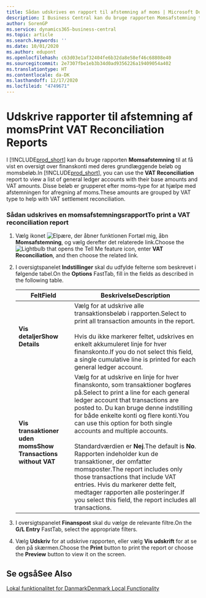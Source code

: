 ```yaml
---
title: Sådan udskrives en rapport til afstemning af moms | Microsoft Docs
description: I Business Central kan du bruge rapporten Momsafstemning til at få vist en oversigt over finanskonti med deres grundlæggende beløb og momsbeløb. Disse beløb er grupperet efter moms-type for at hjælpe med afstemningen for afregning af moms.
author: SorenGP
ms.service: dynamics365-business-central
ms.topic: article
ms.search.keywords: ''
ms.date: 10/01/2020
ms.author: edupont
ms.openlocfilehash: c63d03e1af32404fe6b32da8e58ef46c68808e40
ms.sourcegitcommit: 2e7307fbe1eb3b34d0ad9356226a19409054a402
ms.translationtype: HT
ms.contentlocale: da-DK
ms.lasthandoff: 12/17/2020
ms.locfileid: "4749671"
---
```

# <a name="print-vat-reconciliation-reports"></a><span data-ttu-id="49072-104">Udskrive rapporter til afstemning af moms</span><span class="sxs-lookup"><span data-stu-id="49072-104">Print VAT Reconciliation Reports</span></span>
<span data-ttu-id="49072-105">I [!INCLUDE[prod_short](../../includes/prod_short.md)] kan du bruge rapporten **Momsafstemning** til at få vist en oversigt over finanskonti med deres grundlæggende beløb og momsbeløb.</span><span class="sxs-lookup"><span data-stu-id="49072-105">In [!INCLUDE[prod_short](../../includes/prod_short.md)], you can use the **VAT Reconciliation** report to view a list of general ledger accounts with their base amounts and VAT amounts.</span></span> <span data-ttu-id="49072-106">Disse beløb er grupperet efter moms-type for at hjælpe med afstemningen for afregning af moms.</span><span class="sxs-lookup"><span data-stu-id="49072-106">These amounts are grouped by VAT type to help with VAT settlement reconciliation.</span></span>  

### <a name="to-print-a-vat-reconciliation-report"></a><span data-ttu-id="49072-107">Sådan udskrives en momsafstemningsrapport</span><span class="sxs-lookup"><span data-stu-id="49072-107">To print a VAT reconciliation report</span></span>  

1.  <span data-ttu-id="49072-108">Vælg ikonet ![Elpære, der åbner funktionen Fortæl mig](../../media/ui-search/search_small.png "Fortæl mig, hvad du vil foretage dig"), åbn **Momsafstemning**, og vælg derefter det relaterede link.</span><span class="sxs-lookup"><span data-stu-id="49072-108">Choose the ![Lightbulb that opens the Tell Me feature](../../media/ui-search/search_small.png "Tell me what you want to do") icon, enter **VAT Reconciliation**, and then choose the related link.</span></span>  
2.  <span data-ttu-id="49072-109">I oversigtspanelet **Indstillinger** skal du udfylde felterne som beskrevet i følgende tabel.</span><span class="sxs-lookup"><span data-stu-id="49072-109">On the **Options** FastTab, fill in the fields as described in the following table.</span></span>  

    |<span data-ttu-id="49072-110">Felt</span><span class="sxs-lookup"><span data-stu-id="49072-110">Field</span></span>|<span data-ttu-id="49072-111">Beskrivelse</span><span class="sxs-lookup"><span data-stu-id="49072-111">Description</span></span>|  
    |---------------------------------|---------------------------------------|  
    |<span data-ttu-id="49072-112">**Vis detaljer**</span><span class="sxs-lookup"><span data-stu-id="49072-112">**Show Details**</span></span>|<span data-ttu-id="49072-113">Vælg for at udskrive alle transaktionsbeløb i rapporten.</span><span class="sxs-lookup"><span data-stu-id="49072-113">Select to print all transaction amounts in the report.</span></span><br /><br /> <span data-ttu-id="49072-114">Hvis du ikke markerer feltet, udskrives en enkelt akkumuleret linje for hver finanskonto.</span><span class="sxs-lookup"><span data-stu-id="49072-114">If you do not select this field, a single cumulative line is printed for each general ledger account.</span></span>|  
    |<span data-ttu-id="49072-115">**Vis transaktioner uden moms**</span><span class="sxs-lookup"><span data-stu-id="49072-115">**Show Transactions without VAT**</span></span>|<span data-ttu-id="49072-116">Vælg for at udskrive en linje for hver finanskonto, som transaktioner bogføres på.</span><span class="sxs-lookup"><span data-stu-id="49072-116">Select to print a line for each general ledger account that transactions are posted to.</span></span> <span data-ttu-id="49072-117">Du kan bruge denne indstilling for både enkelte konti og flere konti.</span><span class="sxs-lookup"><span data-stu-id="49072-117">You can use this option for both single accounts and multiple accounts.</span></span><br /><br /> <span data-ttu-id="49072-118">Standardværdien er **Nej**.</span><span class="sxs-lookup"><span data-stu-id="49072-118">The default is **No**.</span></span> <span data-ttu-id="49072-119">Rapporten indeholder kun de transaktioner, der omfatter momsposter.</span><span class="sxs-lookup"><span data-stu-id="49072-119">The report includes only those transactions that include VAT entries.</span></span> <span data-ttu-id="49072-120">Hvis du markerer dette felt, medtager rapporten alle posteringer.</span><span class="sxs-lookup"><span data-stu-id="49072-120">If you select this field, the report includes all transactions.</span></span>|  

3.  <span data-ttu-id="49072-121">I oversigtspanelet **Finanspost** skal du vælge de relevante filtre.</span><span class="sxs-lookup"><span data-stu-id="49072-121">On the **G/L Entry** FastTab, select the appropriate filters.</span></span>  
4.  <span data-ttu-id="49072-122">Vælg **Udskriv** for at udskrive rapporten, eller vælg **Vis udskrift** for at se den på skærmen.</span><span class="sxs-lookup"><span data-stu-id="49072-122">Choose the **Print** button to print the report or choose the **Preview** button to view it on the screen.</span></span>  

## <a name="see-also"></a><span data-ttu-id="49072-123">Se også</span><span class="sxs-lookup"><span data-stu-id="49072-123">See Also</span></span>  
 [<span data-ttu-id="49072-124">Lokal funktionalitet for Danmark</span><span class="sxs-lookup"><span data-stu-id="49072-124">Denmark Local Functionality</span></span>](denmark-local-functionality.md)  
